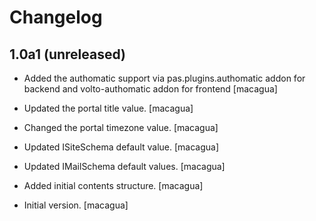 # Changelog


## 1.0a1 (unreleased)

- Added the authomatic support via pas.plugins.authomatic addon for backend and volto-authomatic addon for frontend [macagua]

- Updated the portal title value. [macagua]

- Changed the portal timezone value. [macagua]

- Updated ISiteSchema default value. [macagua]

- Updated IMailSchema default values. [macagua]

- Added initial contents structure. [macagua]

- Initial version. [macagua]

